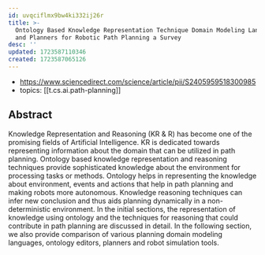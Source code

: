 ```yaml
---
id: uvqciflmx9bw4ki332ij26r
title: >-
  Ontology Based Knowledge Representation Technique Domain Modeling Languages
  and Planners for Robotic Path Planning a Survey
desc: ''
updated: 1723587110346
created: 1723587065126
---
```


- https://www.sciencedirect.com/science/article/pii/S2405959518300985
- topics: [[t.cs.ai.path-planning]]

## Abstract

Knowledge Representation and Reasoning (KR & R) has become one of the promising fields of Artificial Intelligence. KR is dedicated towards representing information about the domain that can be utilized in path planning. Ontology based knowledge representation and reasoning techniques provide sophisticated knowledge about the environment for processing tasks or methods. Ontology helps in representing the knowledge about environment, events and actions that help in path planning and making robots more autonomous. Knowledge reasoning techniques can infer new conclusion and thus aids planning dynamically in a non-deterministic environment. In the initial sections, the representation of knowledge using ontology and the techniques for reasoning that could contribute in path planning are discussed in detail. In the following section, we also provide comparison of various planning domain modeling languages, ontology editors, planners and robot simulation tools.